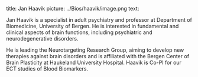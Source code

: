 title: Jan Haavik
picture: ../Bios/haavik/image.png
text: 

Jan Haavik is a specialist in adult psychiatry and professor at Department of Biomedicine, University of Bergen.
He is interested in fundamental and clinical aspects of brain functions, including psychiatric and neurodegenerative disorders.

He is leading the Neurotargeting Research Group, aiming to develop new therapies against brain disorders and is affiliated with the Bergen Center of Brain  Plasticity at Haukeland University Hospital. Haavik is Co-PI for our ECT studies of Blood Biomarkers.
